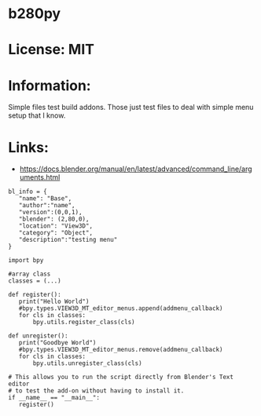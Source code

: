 # b280py

# License: MIT

# Information:
  Simple files test build addons. Those just test files to deal with simple menu setup that I know.

# Links:
 * https://docs.blender.org/manual/en/latest/advanced/command_line/arguments.html

 ```
bl_info = {
    "name": "Base",
    "author":"name",
    "version":(0,0,1),
    "blender": (2,80,0),
    "location": "View3D",
    "category": "Object",
    "description":"testing menu"
}

import bpy

#array class
classes = (...)

def register():
    print("Hello World")
    #bpy.types.VIEW3D_MT_editor_menus.append(addmenu_callback)  
    for cls in classes:
        bpy.utils.register_class(cls)

def unregister():
    print("Goodbye World")
    #bpy.types.VIEW3D_MT_editor_menus.remove(addmenu_callback) 
    for cls in classes:
        bpy.utils.unregister_class(cls)

# This allows you to run the script directly from Blender's Text editor
# to test the add-on without having to install it.
if __name__ == "__main__":
    register()
 ```